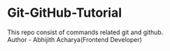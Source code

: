# Git-GitHub-Tutorial
This repo consist of commands related git and github.
<br>
Author - Abhijith Acharya(Frontend Developer)
